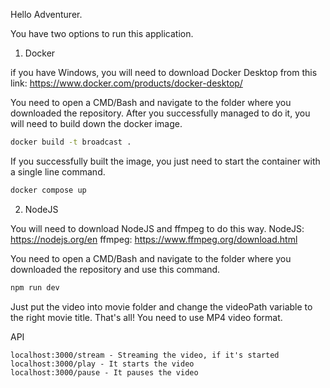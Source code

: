 Hello Adventurer.

You have two options to run this application.

1. Docker

if you have Windows, you will need to download Docker Desktop from this link: https://www.docker.com/products/docker-desktop/

You need to open a CMD/Bash and navigate to the folder where you downloaded the repository. After you successfully managed to do it, you will need to build down the docker image.

```bash
docker build -t broadcast .
```
If you successfully built the image, you just need to start the container with a single line command.

```bash
docker compose up
```

2. NodeJS

You will need to download NodeJS and ffmpeg to do this way. 
NodeJS: https://nodejs.org/en
ffmpeg: https://www.ffmpeg.org/download.html

You need to open a CMD/Bash and navigate to the folder where you downloaded the repository and use this command.

```bash
npm run dev
```

Just put the video into movie folder and change the videoPath variable to the right movie title. That's all! You need to use MP4 video format.

API
```
localhost:3000/stream - Streaming the video, if it's started
localhost:3000/play - It starts the video
localhost:3000/pause - It pauses the video
```